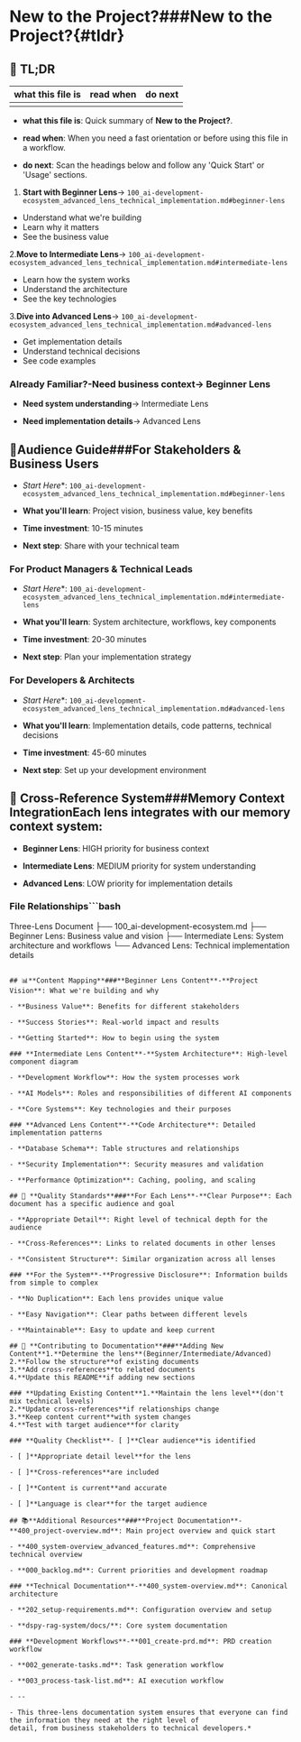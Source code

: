 <!-- CONTEXT_REFERENCE: 400_context-priority-guide.md -->
<!-- MODULE_REFERENCE: 400_deployment-environment-guide.md -->
<!-- MODULE_REFERENCE: 400_few-shot-context-examples.md -->
<!-- MODULE_REFERENCE: 400_contributing-guidelines.md -->
# **New to the Project?**###**New to the Project?**{#tldr}

## 🔎 TL;DR

| what this file is | read when | do next |
|---|---|---|
|  |  |  |

- **what this file is**: Quick summary of **New to the Project?**.

- **read when**: When you need a fast orientation or before using this file in a workflow.

- **do next**: Scan the headings below and follow any 'Quick Start' or 'Usage' sections.

1. **Start with Beginner Lens**→ `100_ai-development-ecosystem_advanced_lens_technical_implementation.md#beginner-lens`
  - Understand what we're building
  - Learn why it matters
  - See the business value

2.**Move to Intermediate Lens**→ `100_ai-development-ecosystem_advanced_lens_technical_implementation.md#intermediate-lens`
  - Learn how the system works
  - Understand the architecture
  - See the key technologies

3.**Dive into Advanced Lens**→ `100_ai-development-ecosystem_advanced_lens_technical_implementation.md#advanced-lens`
  - Get implementation details
  - Understand technical decisions
  - See code examples

### **Already Familiar?**-**Need business context**→ Beginner Lens

- **Need system understanding**→ Intermediate Lens

- **Need implementation details**→ Advanced Lens

## 🎯**Audience Guide**###**For Stakeholders & Business Users**

- *Start Here**: `100_ai-development-ecosystem_advanced_lens_technical_implementation.md#beginner-lens`

- **What you'll learn**: Project vision, business value, key benefits

- **Time investment**: 10-15 minutes

- **Next step**: Share with your technical team

### **For Product Managers & Technical Leads**

- *Start Here**: `100_ai-development-ecosystem_advanced_lens_technical_implementation.md#intermediate-lens`

- **What you'll learn**: System architecture, workflows, key components

- **Time investment**: 20-30 minutes

- **Next step**: Plan your implementation strategy

### **For Developers & Architects**

- *Start Here**: `100_ai-development-ecosystem_advanced_lens_technical_implementation.md#advanced-lens`

- **What you'll learn**: Implementation details, code patterns, technical decisions

- **Time investment**: 45-60 minutes

- **Next step**: Set up your development environment

## 🔄 **Cross-Reference System**###**Memory Context Integration**Each lens integrates with our memory context system:

- **Beginner Lens**: HIGH priority for business context

- **Intermediate Lens**: MEDIUM priority for system understanding

- **Advanced Lens**: LOW priority for implementation details

### **File Relationships**```bash

Three-Lens Document
├── 100_ai-development-ecosystem.md
    ├── Beginner Lens: Business value and vision
    ├── Intermediate Lens: System architecture and workflows
    └── Advanced Lens: Technical implementation details

```

## 📊**Content Mapping**###**Beginner Lens Content**-**Project Vision**: What we're building and why

- **Business Value**: Benefits for different stakeholders

- **Success Stories**: Real-world impact and results

- **Getting Started**: How to begin using the system

### **Intermediate Lens Content**-**System Architecture**: High-level component diagram

- **Development Workflow**: How the system processes work

- **AI Models**: Roles and responsibilities of different AI components

- **Core Systems**: Key technologies and their purposes

### **Advanced Lens Content**-**Code Architecture**: Detailed implementation patterns

- **Database Schema**: Table structures and relationships

- **Security Implementation**: Security measures and validation

- **Performance Optimization**: Caching, pooling, and scaling

## 🎯 **Quality Standards**###**For Each Lens**-**Clear Purpose**: Each document has a specific audience and goal

- **Appropriate Detail**: Right level of technical depth for the audience

- **Cross-References**: Links to related documents in other lenses

- **Consistent Structure**: Similar organization across all lenses

### **For the System**-**Progressive Disclosure**: Information builds from simple to complex

- **No Duplication**: Each lens provides unique value

- **Easy Navigation**: Clear paths between different levels

- **Maintainable**: Easy to update and keep current

## 🚀 **Contributing to Documentation**###**Adding New Content**1.**Determine the lens**(Beginner/Intermediate/Advanced)
2.**Follow the structure**of existing documents
3.**Add cross-references**to related documents
4.**Update this README**if adding new sections

### **Updating Existing Content**1.**Maintain the lens level**(don't mix technical levels)
2.**Update cross-references**if relationships change
3.**Keep content current**with system changes
4.**Test with target audience**for clarity

### **Quality Checklist**- [ ]**Clear audience**is identified

- [ ]**Appropriate detail level**for the lens

- [ ]**Cross-references**are included

- [ ]**Content is current**and accurate

- [ ]**Language is clear**for the target audience

## 📚**Additional Resources**###**Project Documentation**-**400_project-overview.md**: Main project overview and quick start

- **400_system-overview_advanced_features.md**: Comprehensive technical overview

- **000_backlog.md**: Current priorities and development roadmap

### **Technical Documentation**-**400_system-overview.md**: Canonical architecture

- **202_setup-requirements.md**: Configuration overview and setup

- **dspy-rag-system/docs/**: Core system documentation

### **Development Workflows**-**001_create-prd.md**: PRD creation workflow

- **002_generate-tasks.md**: Task generation workflow

- **003_process-task-list.md**: AI execution workflow

- --

- This three-lens documentation system ensures that everyone can find the information they need at the right level of
detail, from business stakeholders to technical developers.*
